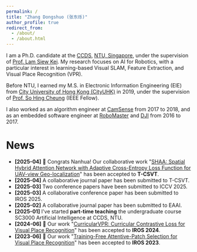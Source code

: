 ```yaml
---
permalink: /
title: "Zhang Dongshuo (张东烁)"
author_profile: true
redirect_from: 
  - /about/
  - /about.html
---
```


I am a Ph.D. candidate at the [CCDS](https://www.ntu.edu.sg/computing), [NTU, Singapore](https://www.ntu.edu.sg/), under the supervision of [Prof. Lam Siew Kei](https://siewkeilam.github.io/ei-research-group/index.html). My research focuses on AI for Robotics, with a particular interest in learning-based Visual SLAM, Feature Extraction, and Visual Place Recognition (VPR).

Before NTU, I earned my M.S. in Electronic Information Engineering (EIE) from [City University of Hong Kong (CityUHK)](https://www.cityu.edu.hk/) in 2019, under the supervision of [Prof. So Hing Cheung](https://www.ee.cityu.edu.hk/~hcso/) (IEEE Fellow).

I also worked as an algorithm engineer at [CamSense](https://www.camsense.cn/en/) from 2017 to 2018, and as an embedded software engineer at [RoboMaster](https://www.robomaster.com/en-US) and [DJI](https://www.dji.com/) from 2016 to 2017.

News
======
- **[2025-04]** 🎉 Congrats Nanhua! Our collaborative work "[SHAA: Spatial Hybrid Attention Network with Adaptive Cross-Entropy Loss Function for UAV-view Geo-localization](https://github.com/chennanhua001/SHAA)" has been accepted to **T-CSVT**. <br />
- **[2025-04]** A collaborative journal paper has been submitted to T-CSVT. <br />
- **[2025-03]** Two conference papers have been submitted to ICCV 2025. <br />
- **[2025-03]** A collaborative conference paper has been submitted to IROS 2025. <br />
- **[2025-02]** A collaborative journal paper has been submitted to EAAI. <br />
- **[2025-01]** I've started **part-time teaching** the undergraduate course SC3000 Artificial Intelligence at CCDS, NTU. <br />
- **[2024-06]** 🎉 Our work "[CurricularVPR: Curricular Contrastive Loss for Visual Place Recognition](https://alandszhang.github.io/publication/iros24_curricularvpr)" has been accepted to **IROS 2024**. <br />
- **[2023-06]** 🎉 Our work "[Training-Free Attentive-Patch Selection for Visual Place Recognition](https://alandszhang.github.io/publication/iros23_atten)"
 has been accepted to **IROS 2023**.
